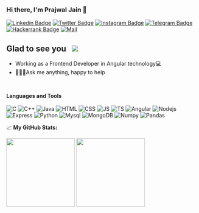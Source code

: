 ### Hi there, I'm Prajwal Jain 👋
[![Linkedin Badge](https://img.shields.io/badge/-LinkedIn-0e76a8?style=plastic&logo=Linkedin&logoColor=white)](https://www.linkedin.com/in/prajwaljain20/)
[![Twitter Badge](https://img.shields.io/badge/-Twitter-00acee?style=plastic&logo=Twitter&logoColor=white)](https://twitter.com/Prajwal14438770)
[![Instagram Badge](https://img.shields.io/badge/-Instagram-e4405f?style=plastic&logo=Instagram&logoColor=white)](https://www.instagram.com/prajwaljainn/)
[![Telegram Badge](https://img.shields.io/badge/-Telegram-0088cc?style=plastic&logo=Telegram&logoColor=white)](https://t.me/Lone_Wolf20)
[![Hackerrank Badge](https://img.shields.io/badge/-Hacker%20Rank-00EA64?logo=HackerRank&logoColor=39424e&style=plastic&logoWidth=30)](https://www.hackerrank.com/jainprajwal2000)
[![Mail](https://img.shields.io/badge/-Mail-EA4335?logo=Gmail&logoColor=white&style=plastic&logoWidth=30)](mailto:"jainprajwal2000@gmail.com")

## Glad to see you  &nbsp; ![](https://visitor-badge.glitch.me/badge?page_id=Prajwaljain20.Prajwaljain20)
<ul style="diamond">
  <li>Working as a Frontend Developer in Angular technology💻</li>
  <li>🙋🏻‍♂️Ask me anything, happy to help</li>
</ul><br/>

**Languages and Tools**<br/><br/>
![C](https://img.shields.io/badge/C-00599C?style=plastic&logo=c&logoColor=white)
![C++](https://img.shields.io/badge/C%2B%2B-00599C?style=plastic&logo=c%2B%2B&logoColor=white)
![Java](https://img.shields.io/badge/Java-ED8B00?style=plastic&logo=openjdk&logoColor=white)
![HTML](https://img.shields.io/badge/HTML5-E34F26?style=plastic&logo=html5&logoColor=white)
![CSS](https://img.shields.io/badge/CSS-1572B6?style=plastic&logo=css3&logoColor=white)
![JS](https://img.shields.io/badge/JavaScript-323330?style=plastic&logo=javascript&logoColor=F7DF1E)
![TS](https://img.shields.io/badge/TypeScript-007ACC?style=plastic&logo=typescript&logoColor=white)
![Angular](https://img.shields.io/badge/Angular-DD0031?style=plastic&logo=angular&logoColor=white)
![Nodejs](https://img.shields.io/badge/Node.js-43853D?style=plastic&logo=node.js&logoColor=white)
![Express](https://img.shields.io/badge/Express.js-404D59?style=plastic)
![Python](https://img.shields.io/badge/Python-3776AB?style=plastic&logo=python&logoColor=white)
![Mysql](https://img.shields.io/badge/MySQL-00000F?style=plastic&logo=mysql&logoColor=white)
![MongoDB](https://img.shields.io/badge/MongoDB-ffffff?style=plastic&logo=mongodb&logoColor=12701A)
![Numpy](https://img.shields.io/badge/-NumPy-013243?logo=NumPy&logoColor=lightblue&style=plastic&logoWidth=30)
![Pandas](https://img.shields.io/badge/-pandas-150458?logo=pandas&logoColor=white&style=plastic&logoWidth=30)

📈 **My GitHub Stats:**
<p>
<img height="180em" src="https://github-readme-stats.vercel.app/api?username=Prajwaljain20&show_icons=true&hide_border=true&&count_private=true&include_all_commits=true" />
<img height="180em" src="https://github-readme-stats.vercel.app/api/top-langs/?username=PrajwalJain20&exclude_repo=KNN-Image-Classification&show_icons=true&hide_border=true&layout=compact&langs_count=8"/>
</p>
